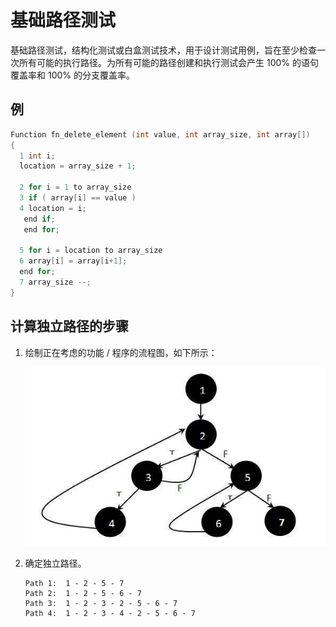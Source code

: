 # 基础路径测试

基础路径测试，结构化测试或白盒测试技术，用于设计测试用例，旨在至少检查一次所有可能的执行路径。为所有可能的路径创建和执行测试会产生 100% 的语句覆盖率和 100% 的分支覆盖率。

## 例

```c
Function fn_delete_element (int value, int array_size, int array[])
{
  1 int i;
  location = array_size + 1;

  2 for i = 1 to array_size
  3 if ( array[i] == value )
  4 location = i;
   end if;
   end for;

  5 for i = location to array_size
  6 array[i] = array[i+1];
  end for;
  7 array_size --;
}
```

## 计算独立路径的步骤

1. 绘制正在考虑的功能 / 程序的流程图，如下所示：

    ![流程图](../screenshot/2019-04-23-15-15-56.png)

1. 确定独立路径。

    ```vi
    Path 1:  1 - 2 - 5 - 7
    Path 2:  1 - 2 - 5 - 6 - 7
    Path 3:  1 - 2 - 3 - 2 - 5 - 6 - 7
    Path 4:  1 - 2 - 3 - 4 - 2 - 5 - 6 - 7
    ```
